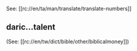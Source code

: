 See: [[rc://en/ta/man/translate/translate-numbers]]

## daric...talent ##

(See: [[rc://en/tw/dict/bible/other/biblicalmoney]])